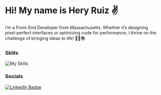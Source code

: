Hi! My name is Hery Ruiz ✌️
========================================================================================================================================

I’m a Front-End Developer from Massachusetts. Whether it’s designing pixel-perfect interfaces or optimizing code for performance, I thrive on the challenge of bringing ideas to life! 🌟🌱📚
<br/>

### Skills
![My Skills](https://skillicons.dev/icons?i=html,css,js,react)
<br/>

### Socials

<div id="badges">
  <a href="https://www.linkedin.com/in/heryruizdev/">
    <img src="https://img.shields.io/badge/LinkedIn-blue?style=for-the-badge&logo=linkedin&logoColor=white" alt="LinkedIn Badge"/>
  </a>
</div>

